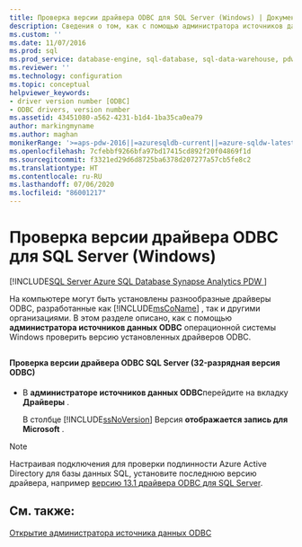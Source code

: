 ```yaml
---
title: Проверка версии драйвера ODBC для SQL Server (Windows) | Документы Майкрософт
description: Сведения о том, как с помощью администратора источников данных ODBC операционной системы Windows проверить версию установленных на компьютере драйверов ODBC.
ms.custom: ''
ms.date: 11/07/2016
ms.prod: sql
ms.prod_service: database-engine, sql-database, sql-data-warehouse, pdw
ms.reviewer: ''
ms.technology: configuration
ms.topic: conceptual
helpviewer_keywords:
- driver version number [ODBC]
- ODBC drivers, version number
ms.assetid: 43451080-a562-4231-b1d4-1ba35ca0ea79
author: markingmyname
ms.author: maghan
monikerRange: '>=aps-pdw-2016||=azuresqldb-current||=azure-sqldw-latest||>=sql-server-2016||=sqlallproducts-allversions||>=sql-server-linux-2017'
ms.openlocfilehash: 7cfebbf9266bfa97bd17415cd892f20f04869f1d
ms.sourcegitcommit: f3321ed29d6d8725ba6378d207277a57cb5fe8c2
ms.translationtype: HT
ms.contentlocale: ru-RU
ms.lasthandoff: 07/06/2020
ms.locfileid: "86001217"
---
```

# <a name="check-the-odbc-sql-server-driver-version-windows"></a>Проверка версии драйвера ODBC для SQL Server (Windows)
[!INCLUDE[SQL Server Azure SQL Database Synapse Analytics PDW ](../../includes/applies-to-version/sql-asdb-asdbmi-asa-pdw.md)]

  На компьютере могут быть установлены разнообразные драйверы ODBC, разработанные как [!INCLUDE[msCoName](../../includes/msconame-md.md)] , так и другими организациями. В этом разделе описано, как с помощью **администратора источников данных ODBC** операционной системы Windows проверить версию установленных драйверов ODBC.  
  
##  <a name="SSMSProcedure"></a>  
  
#### <a name="to-check-the-odbc-sql-server-driver-version-32-bit-odbc"></a>Проверка версии драйвера ODBC SQL Server (32-разрядная версия ODBC)  
  
-   В **администраторе источников данных ODBC**перейдите на вкладку **Драйверы** .  
  
     В столбце [!INCLUDE[ssNoVersion](../../includes/ssnoversion-md.md)] Версия **отображается запись для Microsoft** .  


> [!NOTE]  
>  Настраивая подключения для проверки подлинности Azure Active Directory для базы данных SQL, установите последнюю версию драйвера, например [версию 13.1 драйвера ODBC для SQL Server](https://www.microsoft.com/download/details.aspx?id=53339).   

  
## <a name="see-also"></a>См. также:  
 [Открытие администратора источника данных ODBC](../../database-engine/configure-windows/open-the-odbc-data-source-administrator.md)  
  
  
